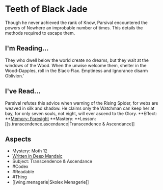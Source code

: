 # Teeth of Black Jade
Though he never achieved the rank of Know, Parsival encountered the powers of Nowhere an improbable number of times. This details the methods required to escape them.
## I'm Reading...
They who dwell below the world create no dreams, but they wait at the windows of the Wood. When the unwise welcome them, shelter in the Wood-Dapples, roll in the Black-Flax. Emptiness and Ignorance disarm Oblivion.’
## I've Read...
Parsival refutes this advice when warning of the Rising Spider, for webs are weaved in silk and shadow. He claims only the Watchman can keep her at bay, for only seven souls, not eight, will ever ascend to the Glory.
**Effect: **[Memory: Foresight](https://uadaf.theevilroot.xyz/rowenarium/element/mem.foresight)
**Mastery: **Lesson: [[s.transcendence.ascendance|Transcendence & Ascendance]]
## Aspects
- Mystery: Moth 12
- [Written in Deep Mandaic](https://uadaf.theevilroot.xyz/rowenarium/element/w.mandaic)
- Subject: Transcendence & Ascendance
- #Codex
- #Readable
- #Thing
- [[wing.menagerie|Skolex Menagerie]]
